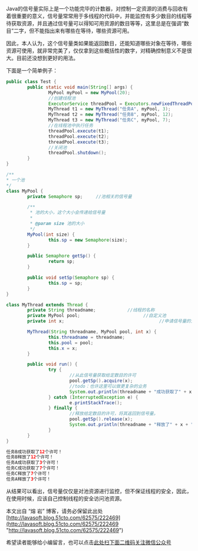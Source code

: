Java的信号量实际上是一个功能完毕的计数器，对控制一定资源的消费与回收有着很重要的意义，信号量常常用于多线程的代码中，并能监控有多少数目的线程等待获取资源，并且通过信号量可以得知可用资源的数目等等，这里总是在强调“数目”二字，但不能指出来有哪些在等待，哪些资源可用。

因此，本人认为，这个信号量类如果能返回数目，还能知道哪些对象在等待，哪些资源可使用，就非常完美了，仅仅拿到这些概括性的数字，对精确控制意义不是很大。目前还没想到更好的用法。

下面是一个简单例子：

```java
public class Test { 
        public static void main(String[] args) { 
                MyPool myPool = new MyPool(20); 
                //创建线程池 
                ExecutorService threadPool = Executors.newFixedThreadPool(2); 
                MyThread t1 = new MyThread("任务A", myPool, 3); 
                MyThread t2 = new MyThread("任务B", myPool, 12); 
                MyThread t3 = new MyThread("任务C", myPool, 7); 
                //在线程池中执行任务 
                threadPool.execute(t1); 
                threadPool.execute(t2); 
                threadPool.execute(t3); 
                //关闭池 
                threadPool.shutdown(); 
        } 
} 

/** 
* 一个池 
*/ 
class MyPool { 
        private Semaphore sp;     //池相关的信号量 

        /** 
         * 池的大小，这个大小会传递给信号量 
         * 
         * @param size 池的大小 
         */ 
        MyPool(int size) { 
                this.sp = new Semaphore(size); 
        } 

        public Semaphore getSp() { 
                return sp; 
        } 

        public void setSp(Semaphore sp) { 
                this.sp = sp; 
        } 
} 

class MyThread extends Thread { 
        private String threadname;            //线程的名称 
        private MyPool pool;                        //自定义池 
        private int x;                                    //申请信号量的大小 

        MyThread(String threadname, MyPool pool, int x) { 
                this.threadname = threadname; 
                this.pool = pool; 
                this.x = x; 
        } 

        public void run() { 
                try { 
                        //从此信号量获取给定数目的许可 
                        pool.getSp().acquire(x); 
                        //todo：也许这里可以做更复杂的业务 
                        System.out.println(threadname + "成功获取了" + x + "个许可！"); 
                } catch (InterruptedException e) { 
                        e.printStackTrace(); 
                } finally { 
                        //释放给定数目的许可，将其返回到信号量。 
                        pool.getSp().release(x); 
                        System.out.println(threadname + "释放了" + x + "个许可！"); 
                } 
        } 
}

任务B成功获取了12个许可！ 
任务B释放了12个许可！ 
任务A成功获取了3个许可！ 
任务C成功获取了7个许可！ 
任务C释放了7个许可！ 
任务A释放了3个许可！
```

从结果可以看出，信号量仅仅是对池资源进行监控，但不保证线程的安全，因此，在使用时候，应该自己控制线程的安全访问池资源。

本文出自 “熔 岩” 博客，请务必保留此出处[http://lavasoft.blog.51cto.com/62575/222469](http://lavasoft.blog.51cto.com/62575/222469 "http://lavasoft.blog.51cto.com/62575/222469")


希望读者能够给小编留言，也可以点击[此处扫下面二维码关注微信公众号](https://www.ycbbs.vip/?p=28 "此处扫下面二维码关注微信公众号")